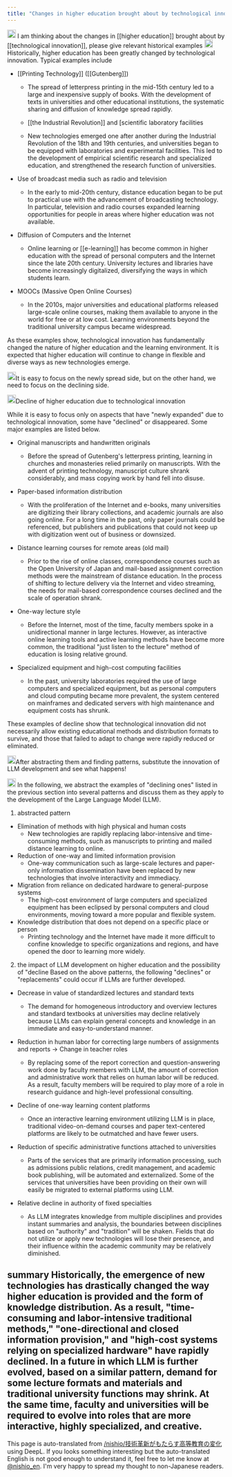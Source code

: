 ```yaml
---
title: "Changes in higher education brought about by technological innovation"
---
```


<img src='https://scrapbox.io/api/pages/nishio-en/nishio/icon' alt='nishio.icon' height="19.5"/> I am thinking about the changes in [[higher education]] brought about by [[technological innovation]], please give relevant historical examples
<img src='https://scrapbox.io/api/pages/nishio-en/o1 Pro/icon' alt='o1 Pro.icon' height="19.5"/>
Historically, higher education has been greatly changed by technological innovation. Typical examples include

- [[Printing Technology]] ([[Gutenberg]])
    - The spread of letterpress printing in the mid-15th century led to a large and inexpensive supply of books. With the development of texts in universities and other educational institutions, the systematic sharing and diffusion of knowledge spread rapidly.

    - [[the Industrial Revolution]] and [scientific laboratory facilities
    - New technologies emerged one after another during the Industrial Revolution of the 18th and 19th centuries, and universities began to be equipped with laboratories and experimental facilities. This led to the development of empirical scientific research and specialized education, and strengthened the research function of universities.

- Use of broadcast media such as radio and television
    - In the early to mid-20th century, distance education began to be put to practical use with the advancement of broadcasting technology. In particular, television and radio courses expanded learning opportunities for people in areas where higher education was not available.

- Diffusion of Computers and the Internet
    - Online learning or [[e-learning]] has become common in higher education with the spread of personal computers and the Internet since the late 20th century. University lectures and libraries have become increasingly digitalized, diversifying the ways in which students learn.

- MOOCs (Massive Open Online Courses)
    - In the 2010s, major universities and educational platforms released large-scale online courses, making them available to anyone in the world for free or at low cost. Learning environments beyond the traditional university campus became widespread.

As these examples show, technological innovation has fundamentally changed the nature of higher education and the learning environment. It is expected that higher education will continue to change in flexible and diverse ways as new technologies emerge.

<img src='https://scrapbox.io/api/pages/nishio-en/nishio/icon' alt='nishio.icon' height="19.5"/>It is easy to focus on the newly spread side, but on the other hand, we need to focus on the declining side.

<img src='https://scrapbox.io/api/pages/nishio-en/o1 Pro/icon' alt='o1 Pro.icon' height="19.5"/>Decline of higher education due to technological innovation

While it is easy to focus only on aspects that have "newly expanded" due to technological innovation, some have "declined" or disappeared. Some major examples are listed below.

- Original manuscripts and handwritten originals
    - Before the spread of Gutenberg's letterpress printing, learning in churches and monasteries relied primarily on manuscripts. With the advent of printing technology, manuscript culture shrank considerably, and mass copying work by hand fell into disuse.

- Paper-based information distribution
    - With the proliferation of the Internet and e-books, many universities are digitizing their library collections, and academic journals are also going online. For a long time in the past, only paper journals could be referenced, but publishers and publications that could not keep up with digitization went out of business or downsized.

- Distance learning courses for remote areas (old mail)
    - Prior to the rise of online classes, correspondence courses such as the Open University of Japan and mail-based assignment correction methods were the mainstream of distance education. In the process of shifting to lecture delivery via the Internet and video streaming, the needs for mail-based correspondence courses declined and the scale of operation shrank.

- One-way lecture style
    - Before the Internet, most of the time, faculty members spoke in a unidirectional manner in large lectures. However, as interactive online learning tools and active learning methods have become more common, the traditional "just listen to the lecture" method of education is losing relative ground.

- Specialized equipment and high-cost computing facilities
    - In the past, university laboratories required the use of large computers and specialized equipment, but as personal computers and cloud computing became more prevalent, the system centered on mainframes and dedicated servers with high maintenance and equipment costs has shrunk.

These examples of decline show that technological innovation did not necessarily allow existing educational methods and distribution formats to survive, and those that failed to adapt to change were rapidly reduced or eliminated.

<img src='https://scrapbox.io/api/pages/nishio-en/nishio/icon' alt='nishio.icon' height="19.5"/>After abstracting them and finding patterns, substitute the innovation of LLM development and see what happens!

<img src='https://scrapbox.io/api/pages/nishio-en/o1 Pro/icon' alt='o1 Pro.icon' height="19.5"/>
In the following, we abstract the examples of "declining ones" listed in the previous section into several patterns and discuss them as they apply to the development of the Large Language Model (LLM).

1. abstracted pattern
- Elimination of methods with high physical and human costs
    - New technologies are rapidly replacing labor-intensive and time-consuming methods, such as manuscripts to printing and mailed distance learning to online.
- Reduction of one-way and limited information provision
    - One-way communication such as large-scale lectures and paper-only information dissemination have been replaced by new technologies that involve interactivity and immediacy.
- Migration from reliance on dedicated hardware to general-purpose systems
    - The high-cost environment of large computers and specialized equipment has been eclipsed by personal computers and cloud environments, moving toward a more popular and flexible system.
- Knowledge distribution that does not depend on a specific place or person
    - Printing technology and the Internet have made it more difficult to confine knowledge to specific organizations and regions, and have opened the door to learning more widely.

2. the impact of LLM development on higher education and the possibility of "decline
Based on the above patterns, the following "declines" or "replacements" could occur if LLMs are further developed.

- Decrease in value of standardized lectures and standard texts
    - The demand for homogeneous introductory and overview lectures and standard textbooks at universities may decline relatively because LLMs can explain general concepts and knowledge in an immediate and easy-to-understand manner.

- Reduction in human labor for correcting large numbers of assignments and reports → Change in teacher roles
    - By replacing some of the report correction and question-answering work done by faculty members with LLM, the amount of correction and administrative work that relies on human labor will be reduced. As a result, faculty members will be required to play more of a role in research guidance and high-level professional consulting.

- Decline of one-way learning content platforms
    - Once an interactive learning environment utilizing LLM is in place, traditional video-on-demand courses and paper text-centered platforms are likely to be outmatched and have fewer users.

- Reduction of specific administrative functions attached to universities
    - Parts of the services that are primarily information processing, such as admissions public relations, credit management, and academic book publishing, will be automated and externalized. Some of the services that universities have been providing on their own will easily be migrated to external platforms using LLM.

- Relative decline in authority of fixed specialties
    - As LLM integrates knowledge from multiple disciplines and provides instant summaries and analysis, the boundaries between disciplines based on "authority" and "tradition" will be shaken. Fields that do not utilize or apply new technologies will lose their presence, and their influence within the academic community may be relatively diminished.

summary
Historically, the emergence of new technologies has drastically changed the way higher education is provided and the form of knowledge distribution. As a result, "time-consuming and labor-intensive traditional methods," "one-directional and closed information provision," and "high-cost systems relying on specialized hardware" have rapidly declined.
In a future in which LLM is further evolved, based on a similar pattern, demand for some lecture formats and materials and traditional university functions may shrink. At the same time, faculty and universities will be required to evolve into roles that are more interactive, highly specialized, and creative.
---
This page is auto-translated from [/nishio/技術革新がもたらす高等教育の変化](https://scrapbox.io/nishio/技術革新がもたらす高等教育の変化) using DeepL. If you looks something interesting but the auto-translated English is not good enough to understand it, feel free to let me know at [@nishio_en](https://twitter.com/nishio_en). I'm very happy to spread my thought to non-Japanese readers.